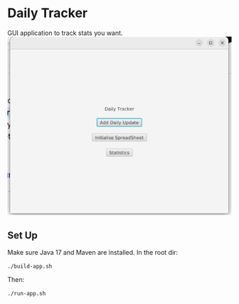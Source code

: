# Daily Tracker

GUI application to track stats you want.
![mainPage](./doc_screenshot/mainPage.png)

## Set Up

Make sure Java 17 and Maven are installed.
In the root dir:

```shell
./build-app.sh
```

Then:

```shell
./run-app.sh
```
